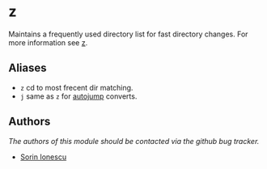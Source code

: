 z
=

Maintains a frequently used directory list for fast directory changes. For more
information see [z][1].

Aliases
-------

 - `z` cd to most frecent dir matching.
 - `j` same as `z` for [autojump][2] converts.

Authors
-------

*The authors of this module should be contacted via the github bug tracker.*

 - [Sorin Ionescu](/sorin-ionescu)

[1]: https://github.com/rupa/z
[2]: https://github.com/joelthelion/autojump

